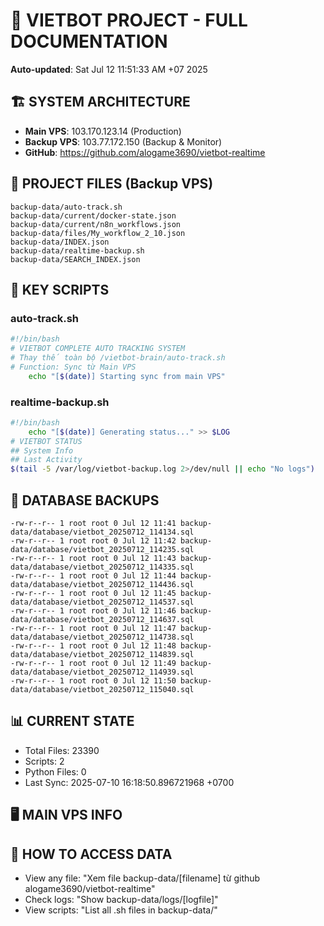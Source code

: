 # 🤖 VIETBOT PROJECT - FULL DOCUMENTATION
**Auto-updated**: Sat Jul 12 11:51:33 AM +07 2025

## 🏗️ SYSTEM ARCHITECTURE
- **Main VPS**: 103.170.123.14 (Production)
- **Backup VPS**: 103.77.172.150 (Backup & Monitor)
- **GitHub**: https://github.com/alogame3690/vietbot-realtime

## 📁 PROJECT FILES (Backup VPS)
```
backup-data/auto-track.sh
backup-data/current/docker-state.json
backup-data/current/n8n_workflows.json
backup-data/files/My_workflow_2_10.json
backup-data/INDEX.json
backup-data/realtime-backup.sh
backup-data/SEARCH_INDEX.json
```

## 🔧 KEY SCRIPTS
### auto-track.sh
```bash
#!/bin/bash
# VIETBOT COMPLETE AUTO TRACKING SYSTEM
# Thay thế toàn bộ /vietbot-brain/auto-track.sh
# Function: Sync từ Main VPS
    echo "[$(date)] Starting sync from main VPS"
```
### realtime-backup.sh
```bash
#!/bin/bash
    echo "[$(date)] Generating status..." >> $LOG
# VIETBOT STATUS
## System Info
## Last Activity
$(tail -5 /var/log/vietbot-backup.log 2>/dev/null || echo "No logs")
```

## 💾 DATABASE BACKUPS
```
-rw-r--r-- 1 root root 0 Jul 12 11:41 backup-data/database/vietbot_20250712_114134.sql
-rw-r--r-- 1 root root 0 Jul 12 11:42 backup-data/database/vietbot_20250712_114235.sql
-rw-r--r-- 1 root root 0 Jul 12 11:43 backup-data/database/vietbot_20250712_114335.sql
-rw-r--r-- 1 root root 0 Jul 12 11:44 backup-data/database/vietbot_20250712_114436.sql
-rw-r--r-- 1 root root 0 Jul 12 11:45 backup-data/database/vietbot_20250712_114537.sql
-rw-r--r-- 1 root root 0 Jul 12 11:46 backup-data/database/vietbot_20250712_114637.sql
-rw-r--r-- 1 root root 0 Jul 12 11:47 backup-data/database/vietbot_20250712_114738.sql
-rw-r--r-- 1 root root 0 Jul 12 11:48 backup-data/database/vietbot_20250712_114839.sql
-rw-r--r-- 1 root root 0 Jul 12 11:49 backup-data/database/vietbot_20250712_114939.sql
-rw-r--r-- 1 root root 0 Jul 12 11:50 backup-data/database/vietbot_20250712_115040.sql
```

## 📊 CURRENT STATE
- Total Files: 23390
- Scripts: 2
- Python Files: 0
- Last Sync: 2025-07-10 16:18:50.896721968 +0700

## 🖥️ MAIN VPS INFO


## 🚨 HOW TO ACCESS DATA
- View any file: "Xem file backup-data/[filename] từ github alogame3690/vietbot-realtime"
- Check logs: "Show backup-data/logs/[logfile]"
- View scripts: "List all .sh files in backup-data/"
